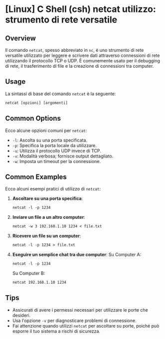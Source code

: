 # [Linux] C Shell (csh) netcat utilizzo: strumento di rete versatile

## Overview
Il comando `netcat`, spesso abbreviato in `nc`, è uno strumento di rete versatile utilizzato per leggere e scrivere dati attraverso connessioni di rete utilizzando il protocollo TCP o UDP. È comunemente usato per il debugging di rete, il trasferimento di file e la creazione di connessioni tra computer.

## Usage
La sintassi di base del comando `netcat` è la seguente:

```csh
netcat [opzioni] [argomenti]
```

## Common Options
Ecco alcune opzioni comuni per `netcat`:

- `-l`: Ascolta su una porta specificata.
- `-p`: Specifica la porta locale da utilizzare.
- `-u`: Utilizza il protocollo UDP invece di TCP.
- `-v`: Modalità verbosa; fornisce output dettagliato.
- `-w`: Imposta un timeout per la connessione.

## Common Examples
Ecco alcuni esempi pratici di utilizzo di `netcat`:

1. **Ascoltare su una porta specifica**:
   ```csh
   netcat -l -p 1234
   ```

2. **Inviare un file a un altro computer**:
   ```csh
   netcat -w 3 192.168.1.10 1234 < file.txt
   ```

3. **Ricevere un file su un computer**:
   ```csh
   netcat -l -p 1234 > file.txt
   ```

4. **Eseguire un semplice chat tra due computer**:
   Su Computer A:
   ```csh
   netcat -l -p 1234
   ```
   Su Computer B:
   ```csh
   netcat 192.168.1.10 1234
   ```

## Tips
- Assicurati di avere i permessi necessari per utilizzare le porte che desideri.
- Usa l'opzione `-v` per diagnosticare problemi di connessione.
- Fai attenzione quando utilizzi `netcat` per ascoltare su porte, poiché può esporre il tuo sistema a rischi di sicurezza.